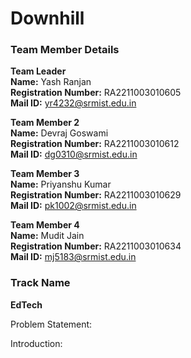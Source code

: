 # Downhill

### Team Member Details

**Team Leader**  
**Name:** Yash Ranjan  
**Registration Number:** RA2211003010605  
**Mail ID:** [yr4232@srmist.edu.in](mailto:yr4232@srmist.edu.in)

**Team Member 2**  
**Name:** Devraj Goswami  
**Registration Number:** RA2211003010612  
**Mail ID:** [dg0310@srmist.edu.in](mailto:dg0310@srmist.edu.in)

**Team Member 3**  
**Name:** Priyanshu Kumar  
**Registration Number:** RA2211003010629  
**Mail ID:** [pk1002@srmist.edu.in](mailto:pk1002@srmist.edu.in)

**Team Member 4**  
**Name:** Mudit Jain  
**Registration Number:** RA2211003010634  
**Mail ID:** [mj5183@srmist.edu.in](mailto:mj5183@srmist.edu.in)

### Track Name

**EdTech**


Problem Statement:

Introduction:
